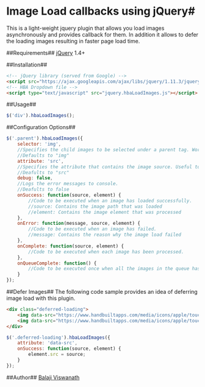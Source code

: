 # Image Load callbacks using jQuery#
This is a light-weight jquery plugin that allows you load images asynchronously and provides callback for them. In addition it allows to defer the loading images resulting in faster page load time.

##Requirements##
[jQuery](https://jquery.com) 1.4+

##Installation##
```html
<!-- jQuery library (served from Google) -->
<script src="https://ajax.googleapis.com/ajax/libs/jquery/1.11.3/jquery.min.js"></script>
<!-- HBA Dropdown file -->
<script type="text/javascript" src="jquery.hbaLoadImages.js"></script>
```
##Usage##
```javascript
$('div').hbaLoadImages();
```
##Configuration Options##
```javascript
$('.parent').hbaLoadImages({
    selector: 'img',
    //Specifies the child images to be selected under a parent tag. Works only with a parent other than image tag.
    //Defaults to "img"
    attribute: 'src',
    //Specifies the attribute that contains the image source. Useful to defer image load.
    //Deafults to "src"
    debug: false,
    //Logs the error messages to console.
    //Deafults to false
    onSuccess: function(source, element) {
        //Code to be executed when an image has loaded successfully.
        //source: Contains the image path that was loaded
        //element: Contains the image element that was processed
    },
    onError: function(message, source, element) {
        //Code to be executed when an image has failed.
        //message: Contains the reason why the image load failed
    },
    onComplete: function(source, element) {
        //Code to be executed when each image has been processed.
    },
    onQueueComplete: function() {
        //Code to be executed once when all the images in the queue has been processed.
    }
});
```
##Defer Images##
The following code sample provides an idea of deferring image load with this plugin.
```html
<div class="deferred-loading">
    <img data-src="https://www.handbuiltapps.com/media/icons/apple/touch-icon-180.png" />
    <img data-src="https://www.handbuiltapps.com/media/icons/apple/touch-icon-152.png" />
</div>
```
```javascript
$('.deferred-loading').hbaLoadImages({
    attribute: 'data-src',
    onSuccess: function(source, element) {
        element.src = source;
    }
});
```
##Author##
[Balaji Viswanath](https://github.com/balajigans)
